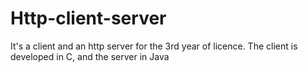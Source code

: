 Http-client-server
==================

It's a client and an http server for the 3rd year of licence. The client is developed in C, and the server in Java
